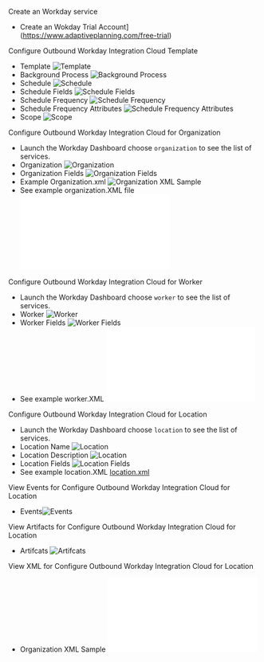 Create an Workday service
  - Create an Wokday Trial Account](https://www.adaptiveplanning.com/free-trial) 

Configure Outbound Workday Integration Cloud Template
  - Template ![Template](images/outbound_config_integration_template.png) &nbsp;  
  - Background Process ![Background Process](images/outbound_config_schedule_background_process.png) &nbsp;
  - Schedule ![Schedule](images/outbound_config_schedule_1.png) &nbsp;
  - Schedule Fields ![Schedule Fields](images/outbound_config_schedule_2.png) &nbsp; 
  - Schedule Frequency ![Schedule Frequency](images/outbound_config_schedule_frequency_1.png) &nbsp;  
  - Schedule Frequency Attributes ![Schedule Frequency Attributes](images/outbound_config_schedule_frequency_1.png) &nbsp;  
  - Scope ![Scope](images/outbound_config_scope.png) &nbsp;  
 
Configure Outbound Workday Integration Cloud for Organization
  - Launch the Workday Dashboard  choose `organization` to see the list of services.
  - Organization ![Organization](images/outbound_config_org.png) &nbsp;  
  - Organization Fields ![Organization Fields](images/outbound_config_org_fields.png) &nbsp; 
  - Example Organization.xml ![Organization XML Sample](outound_config_organization.png) &nbsp;  
  - See example organization.XML file ![organization.XML](schemas/organization.xml) &nbsp; 
  
Configure Outbound Workday Integration Cloud for Worker
  - Launch the Workday Dashboard  choose `worker` to see the list of services.
  - Worker ![Worker](images/outbound_config_org.png) &nbsp;  
  - Worker Fields ![Worker Fields](images/outbound_config_org_fields.png) &nbsp;  
  - See example worker.XML ![worker.xml](schemas/worker.xml) &nbsp; 
  
Configure Outbound Workday Integration Cloud for Location
  - Launch the Workday Dashboard  choose `location` to see the list of services.
  - Location Name ![Location](images/outbound_config_location_1.png) &nbsp;  
  - Location Description  ![Location](images/outbound_config_location_2.png) &nbsp;  
  - Location Fields ![Location Fields](images/outbound_config_location_fields.png) &nbsp;  
  - See example location.XML [location.xml](schemas/location.xml) &nbsp; 

View Events for Configure Outbound Workday Integration Cloud for Location
  - Events![Events](outound_config_process_events.png) &nbsp;   

View Artifacts for Configure Outbound Workday Integration Cloud for Location
  - Artifcats ![Artifcats](outbound_config_process_artifacts.png) &nbsp;   
  
View XML for Configure Outbound Workday Integration Cloud for Location
  - Organization XML Sample ![Organization XML Sample](outound_config_organization.xml) &nbsp;   
  





